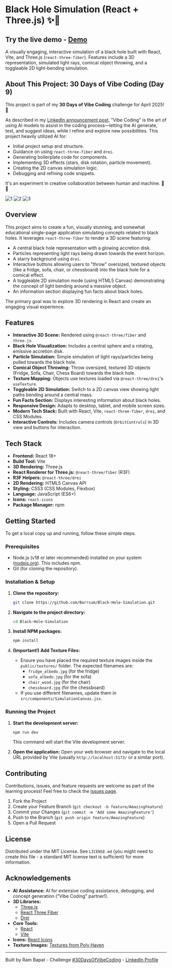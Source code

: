 # Black Hole Simulation (React + Three.js) ✨🌌

## Try the live demo - [Demo](https://black-hole-simulation.vercel.app/)

A visually engaging, interactive simulation of a black hole built with React, Vite, and Three.js (`react-three-fiber`). Features include a 3D representation, simulated light rays, comical object throwing, and a toggleable 2D light-bending simulation.

<!-- ================================================== -->

## About This Project: 30 Days of Vibe Coding (Day 9)

This project is part of my **30 Days of Vibe Coding** challenge for April 2025! 🎉

As described in my [LinkedIn announcement post](https://www.linkedin.com/posts/ram-bapat-barrsum-diamos_vibecoding-ai-machinelearning-activity-7312839191153860608-wQ8y?utm_source=share&utm_medium=member_desktop&rcm=ACoAAEokGUcBG1WEFP4A_IMlyO4LNl-eu2MD52w), "Vibe Coding" is the art of using AI models to assist in the coding process—letting the AI generate, test, and suggest ideas, while I refine and explore new possibilities. This project heavily utilized AI for:

*   Initial project setup and structure.
*   Guidance on using `react-three-fiber` and `drei`.
*   Generating boilerplate code for components.
*   Implementing 3D effects (stars, disk rotation, particle movement).
*   Creating the 2D canvas simulation logic.
*   Debugging and refining code snippets.

It's an experiment in creative collaboration between human and machine. 🤖✨

<!-- ================================================== -->


![1](public/homepage-01.png)
![2](public//homepage-02.png)
![3](public/homepage-03.png)

<!-- ================================================== -->

## Overview

This project aims to create a fun, visually stunning, and somewhat educational single-page application simulating concepts related to black holes. It leverages `react-three-fiber` to render a 3D scene featuring:

*   A central black hole representation with a glowing accretion disk.
*   Particles representing light rays being drawn towards the event horizon.
*   A starry background using `drei`.
*   Interactive buttons allowing users to "throw" oversized, textured objects (like a fridge, sofa, chair, or chessboard) into the black hole for a comical effect.
*   A toggleable 2D simulation mode (using HTML5 Canvas) demonstrating the concept of light bending around a massive object.
*   An information section displaying fun facts about black holes.

The primary goal was to explore 3D rendering in React and create an engaging visual experience.

## Features

*   **Interactive 3D Scene:** Rendered using `@react-three/fiber` and `three.js`.
*   **Black Hole Visualization:** Includes a central sphere and a rotating, emissive accretion disk.
*   **Particle Simulation:** Simple simulation of light rays/particles being pulled towards the black hole.
*   **Comical Object Throwing:** Throw oversized, textured 3D objects (Fridge, Sofa, Chair, Chess Board) towards the black hole.
*   **Texture Mapping:** Objects use textures loaded via `@react-three/drei`'s `useTexture`.
*   **Toggleable 2D Simulation:** Switch to a 2D canvas view showing light paths bending around a central mass.
*   **Fun Facts Section:** Displays interesting information about black holes.
*   **Responsive Design:** Adapts to desktop, tablet, and mobile screen sizes.
*   **Modern Tech Stack:** Built with React, Vite, `react-three-fiber`, `drei`, and CSS Modules.
*   **Interactive Controls:** Includes camera controls (`OrbitControls`) in 3D view and buttons for interaction.

## Tech Stack

*   **Frontend:** React 18+
*   **Build Tool:** Vite
*   **3D Rendering:** Three.js
*   **React Renderer for Three.js:** `@react-three/fiber` (R3F)
*   **R3F Helpers:** `@react-three/drei`
*   **2D Rendering:** HTML5 Canvas API
*   **Styling:** CSS3 (CSS Modules, Flexbox)
*   **Language:** JavaScript (ES6+)
*   **Icons:** `react-icons`
*   **Package Manager:** npm

## Getting Started

To get a local copy up and running, follow these simple steps.

### Prerequisites

*   Node.js (v18 or later recommended) installed on your system ([nodejs.org](https://nodejs.org/)). This includes npm.
*   Git (for cloning the repository).

### Installation & Setup

1.  **Clone the repository:**

    ```bash
    git clone https://github.com/Barrsum/Black-Hole-Simulation.git
    ```

2.  **Navigate to the project directory:**
    ```bash
    cd Black-Hole-Simulation
    ```

3.  **Install NPM packages:**
    ```bash
    npm install
    ```

4.  **(Important!) Add Texture Files:**
    *   Ensure you have placed the required texture images inside the `public/textures/` folder. The expected filenames are:
        *   `fridge_albedo.jpg` (for the fridge)
        *   `sofa_albedo.jpg` (for the sofa)
        *   `chair_wood.jpg` (for the chair)
        *   `chessboard.jpg` (for the chessboard)
    *   If you use different filenames, update them in `src/components/SimulationCanvas.jsx`.

### Running the Project

1.  **Start the development server:**
    ```bash
    npm run dev
    ```
    This command will start the Vite development server.

2.  **Open the application:**
    Open your web browser and navigate to the local URL provided by Vite (usually `http://localhost:5173/` or a similar port).

## Contributing

Contributions, issues, and feature requests are welcome as part of the learning process! Feel free to check the [issues page](https://github.com/Barrsum/Black-Hole-Simulation.git/issues).

1.  Fork the Project
2.  Create your Feature Branch (`git checkout -b feature/AmazingFeature`)
3.  Commit your Changes (`git commit -m 'Add some AmazingFeature'`)
4.  Push to the Branch (`git push origin feature/AmazingFeature`)
5.  Open a Pull Request

## License

Distributed under the MIT License. See `LICENSE.md` (you might need to create this file - a standard MIT license text is sufficient) for more information.

## Acknowledgements

*   **AI Assistance:** AI for extensive coding assistance, debugging, and concept generation ("Vibe Coding" partner!).
*   **3D Libraries:**
    *   [Three.js](https://threejs.org/)
    *   [React Three Fiber](https://docs.pmnd.rs/react-three-fiber/)
    *   [Drei](https://github.com/pmndrs/drei)
*   **Core Tools:**
    *   [React](https://react.dev/)
    *   [Vite](https://vitejs.dev/)
*   **Icons:** [React Icons](https://react-icons.github.io/react-icons/)
*   **Texture Images:** [Textures from Poly Haven](https://polyhaven.com/)

---

Built by Ram Bapat - Challenge [\#30DaysOfVibeCoding](https://www.linkedin.com/posts/ram-bapat-barrsum-diamos_vibecoding-ai-machinelearning-activity-7312839191153860608-wQ8y?utm_source=share&utm_medium=member_desktop&rcm=ACoAAEokGUcBG1WEFP4A_IMlyO4LNl-eu2MD52w) - [LinkedIn Profile](https://www.linkedin.com/in/ram-bapat-barrsum-diamos)